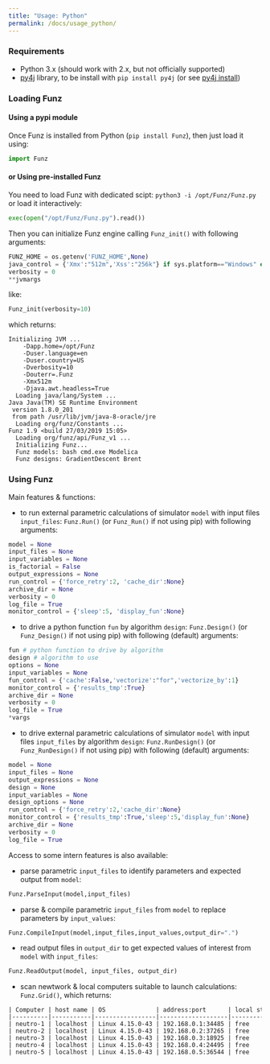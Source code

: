 ```yaml
---
title: "Usage: Python"
permalink: /docs/usage_python/
---
```


### Requirements

  * Python 3.x (should work with 2.x, but not officially supported)
  * [py4j](https://www.py4j.org/) library, to be install with `pip install py4j` (or see [py4j install](https://www.py4j.org/install.html))


### Loading Funz

#### Using a pypi module

Once Funz is installed from Python (`pip install Funz`), then just load it using:
```python
import Funz
```

#### or Using pre-installed Funz

You need to load Funz with dedicated scipt: `python3 -i /opt/Funz/Funz.py` or load it interactively: 
```python
exec(open("/opt/Funz/Funz.py").read())
```
Then you can initialize Funz engine calling `Funz_init()` with following arguments:
```python
FUNZ_HOME = os.getenv('FUNZ_HOME',None)
java_control = {'Xmx':"512m",'Xss':"256k"} if sys.platform=="Windows" else {'Xmx':"512m"}
verbosity = 0
**jvmargs
```
like:
```python
Funz_init(verbosity=10)
```
which returns:
```
Initializing JVM ...
    -Dapp.home=/opt/Funz
    -Duser.language=en
    -Duser.country=US
    -Dverbosity=10
    -Douterr=.Funz
    -Xmx512m
    -Djava.awt.headless=True
  Loading java/lang/System ...
Java Java(TM) SE Runtime Environment
 version 1.8.0_201
 from path /usr/lib/jvm/java-8-oracle/jre
  Loading org/funz/Constants ...
Funz 1.9 <build 27/03/2019 15:05>
  Loading org/funz/api/Funz_v1 ...
  Initializing Funz...
  Funz models: bash cmd.exe Modelica
  Funz designs: GradientDescent Brent
```


### Using Funz

Main features & functions:
  * to run external parametric calculations of simulator `model` with input files `input_files`: `Funz.Run()` (or `Funz_Run()` if not using pip) with following arguments: 
```python
model = None
input_files = None
input_variables = None
is_factorial = False
output_expressions = None
run_control = {'force_retry':2, 'cache_dir':None}
archive_dir = None
verbosity = 0
log_file = True
monitor_control = {'sleep':5, 'display_fun':None}
```
  * to drive a python function `fun` by algorithm `design`: `Funz.Design()` (or `Funz_Design()` if not using pip) with following (default) arguments:
```python
fun # python function to drive by algorithm
design # algorithm to use
options = None
input_variables = None
fun_control = {'cache':False,'vectorize':"for",'vectorize_by':1}
monitor_control = {'results_tmp':True}
archive_dir = None
verbosity = 0
log_file = True
*vargs
```
  * to drive external parametric calculations of simulator `model` with input files `input_files` by algorithm `design`: `Funz.RunDesign()` (or `Funz_RunDesign()` if not using pip) with following (default) arguments:
```python
model = None
input_files = None
output_expressions = None
design = None
input_variables = None
design_options = None
run_control = {'force_retry':2,'cache_dir':None}
monitor_control = {'results_tmp':True,'sleep':5,'display_fun':None}
archive_dir = None
verbosity = 0
log_file = True
```

Access to some intern features is also available:
  * parse parametric `input_files` to identify parameters and expected output from `model`:
```python
Funz.ParseInput(model,input_files)
```
  * parse & compile parametric `input_files`  from `model` to replace parameters by `input_values`:
```python
Funz.CompileInput(model,input_files,input_values,output_dir=".")
```
  * read output files in `output_dir` to get expected values of interest from `model` with `input_files`:
```python
Funz.ReadOutput(model, input_files, output_dir)
```
  * scan newtwork & local computers suitable to launch calculations: `Funz.Grid()`, which returns:
<pre class="highlight"><div style="width: 1400px; overflow-x:scroll;"><code>| Computer | host name | OS              | address:port      | local status | since    | activity                               | codes          |
|----------|-----------|-----------------|-------------------|--------------|----------|----------------------------------------|----------------|
| neutro-1 | localhost | Linux 4.15.0-43 | 192.168.0.1:34485 | free         | 22:19:02 | idle (cpu=11.88;mem=26.18;disk=62.17;) | Modelica, bash |
| neutro-2 | localhost | Linux 4.15.0-43 | 192.168.0.2:37265 | free         | 22:19:02 | idle (cpu=11.88;mem=26.18;disk=62.17;) | Modelica, bash |
| neutro-3 | localhost | Linux 4.15.0-43 | 192.168.0.3:18925 | free         | 22:19:02 | idle (cpu=11.88;mem=26.18;disk=62.17;) | Modelica, bash |
| neutro-4 | localhost | Linux 4.15.0-43 | 192.168.0.4:24495 | free         | 22:19:02 | idle (cpu=11.88;mem=26.18;disk=62.17;) | Modelica, bash |
| neutro-5 | localhost | Linux 4.15.0-43 | 192.168.0.5:36544 | free         | 22:19:02 | idle (cpu=11.88;mem=26.18;disk=62.17;) | Modelica, bash |</code></div></pre>


